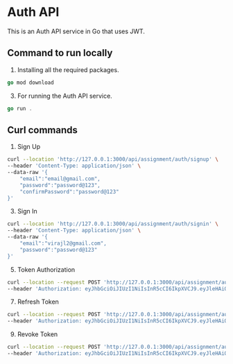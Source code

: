 # Auth API
This is an Auth API service in Go that uses JWT.

## Command to run locally
1. Installing all the required packages.
```go
go mod download
```
3. For running the Auth API service.
```go
go run .
```

## Curl commands
1. Sign Up
```bash
curl --location 'http://127.0.0.1:3000/api/assignment/auth/signup' \
--header 'Content-Type: application/json' \
--data-raw '{
    "email":"email@gmail.com",
    "password":"password@123",
    "confirmPassword":"password@123"
}' 
```
3. Sign In
```bash
curl --location 'http://127.0.0.1:3000/api/assignment/auth/signin' \
--header 'Content-Type: application/json' \
--data-raw '{
    "email":"virajl2@gmail.com",
    "password":"password@123"
}'
```
5. Token Authorization
```bash
curl --location --request POST 'http://127.0.0.1:3000/api/assignment/auth/verify' \
--header 'Authorization: eyJhbGciOiJIUzI1NiIsInR5cCI6IkpXVCJ9.eyJleHAiOjE3MzM5ODk5MzgsInJhbmRvbU51bSI6ODQ0NjM2NjczMzAwLCJ1c2VyIjoidmlyYWpsMkBnbWFpbC5jb20ifQ.jcXbQptcFTaO7JE31uIRG-uiLAc_rQhNVLpDN4JXH0U'
```

7. Refresh Token
```bash
curl --location --request POST 'http://127.0.0.1:3000/api/assignment/auth/refreshToken' \
--header 'Authorization: eyJhbGciOiJIUzI1NiIsInR5cCI6IkpXVCJ9.eyJleHAiOjE3MzQwMDc2MzgsInJhbmRvbU51bSI6NTA2OTkzMDc0ODI4LCJ1c2VyIjoidmlyYWpsMkBnbWFpbC5jb21yZWZyZXNodG9rZW4ifQ.9ayc_TmDUYcethQbFEGwEG-QVHIBvWfmClYwubJ9cLU'
```

9. Revoke Token
```bash
curl --location --request POST 'http://127.0.0.1:3000/api/assignment/auth/revokeToken' \
--header 'Authorization: eyJhbGciOiJIUzI1NiIsInR5cCI6IkpXVCJ9.eyJleHAiOjE3MzM5ODk5MzgsInJhbmRvbU51bSI6ODQ0NjM2NjczMzAwLCJ1c2VyIjoidmlyYWpsMkBnbWFpbC5jb20ifQ.jcXbQptcFTaO7JE31uIRG-uiLAc_rQhNVLpDN4JXH0U'
```
